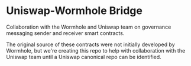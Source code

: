 # Uniswap-Wormhole Bridge

Collaboration with the Wormhole and Uniswap team on governance messaging sender and receiver smart contracts.

The original source of these contracts were not initially developed by Wormhole, but we're creating this repo to help with collaboration with the Uniswap team until a Uniswap canonical repo can be identified.
